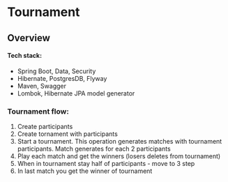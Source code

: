 # Tournament
## Overview
 #### Tech stack:
 - Spring Boot, Data, Security
 - Hibernate, PostgresDB, Flyway
 - Maven, Swagger
 - Lombok, Hibernate JPA model generator

### Tournament flow:
 1) Create participants
 2) Create tornament with participants
 3) Start a tournament. This operation generates matches with tournament participants. Match generates for each 2 participants 
 4) Play each match and get the winners (losers deletes from tournament)
 5) When in tournament stay half of participants - move to 3 step
 6) In last match you get the winner of tournament
